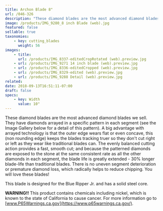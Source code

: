 ```yaml
---
title: Archon Blade 8"
url: /046-326
description: "These diamond blades are the most advanced diamond blades we sell. They have diamonds arrayed in a specific pattern in each segment."
image: /products/IMG_9280_8 inch Blade (web).jpg
featured: false
sellable: true
taxonomies: 
    - key: cutting_blades
      weight: 56
images: 
    - title:
      url: /products/IMG_8337-editedCropRotated (web).preview.jpg
    - url: /products/IMG_9271 14 inch blade (web).preview.jpg
    - url: /products/IMG_8336-editedCropped (web).preview.jpg
    - url: /products/IMG_8329-edited (web).preview.jpg
    - url: /products/IMG_9288 Detail (web).preview.jpg
related: 
date: 2018-09-13T16:51:11-07:00
draft: false
specs: 
    - key: Width
      value: 10"
---
```


These diamond blades are the most advanced diamond blades we sell. They have diamonds arrayed in a specific pattern in each segment (see the Image Gallery below for a detail of this pattern). A big advantage with arrayed technology is that the outer edge wears flat or even concave, this (non rounding edge) keeps the blades tracking truer so they don't cut right or left as they wear like traditional blades can. The evenly balanced cutting action provides a fast, smooth cut; and because the patterned diamonds are exposed to the stone at the same consistent rate as all the other diamonds in each segment, the blade life is greatly extended - 30% longer blade-life than traditional blades. There is no uneven segment deterioration or premature diamond loss, which radically helps to reduce chipping. You will love these blades!

This blade is designed for the Blue Ripper Jr. and has a solid steel core.

**WARNING!!** This product contains chemicals including nickel, which is known to the state of California to cause cancer. For more information go to [www.P65Warnings.ca.gov](https://www.p65warnings.ca.gov/).
